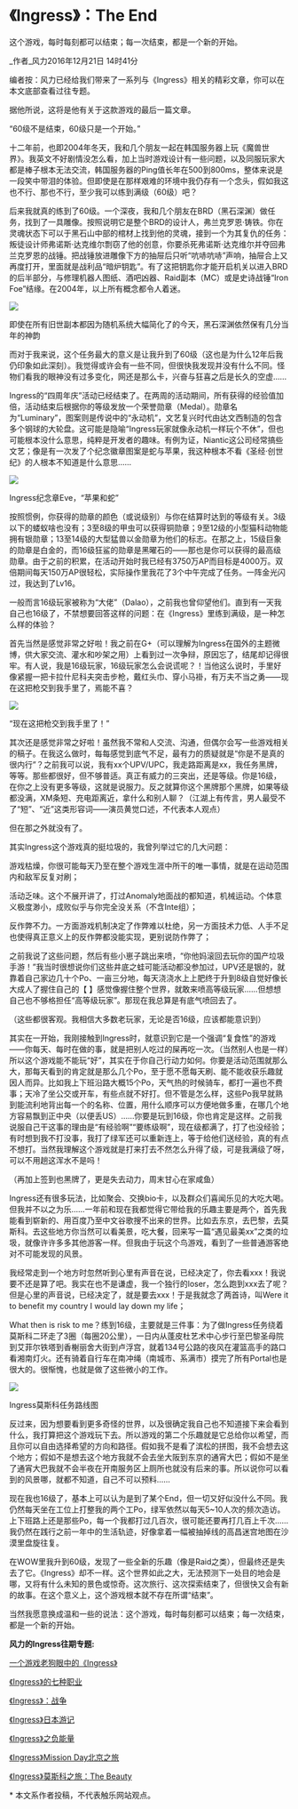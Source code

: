 # 《Ingress》：The End

这个游戏，每时每刻都可以结束；每一次结束，都是一个新的开始。

_作者_风力2016年12月21日 14时41分

编者按：风力已经给我们带来了一系列与《Ingress》相关的精彩文章，你可以在本文底部查看过往专题。

据他所说，这将是他有关于这款游戏的最后一篇文章。

“60级不是结束，60级只是一个开始。”

十二年前，也即2004年冬天，我和几个朋友一起在韩国服务器上玩《魔兽世界》。我英文不好剧情没怎么看，加上当时游戏设计有一些问题，以及同服玩家大都是棒子根本无法交流，韩国服务器的Ping值长年在500到800ms，整体来说是一段笑中带泪的体验。但即使是在那样艰难的环境中我仍存有一个念头，假如我这也不行、那也不行，至少我可以练到满级（60级）吧？

后来我就真的练到了60级。一个深夜，我和几个朋友在BRD（黑石深渊）做任务，找到了一具雕像。按照说明它是整个BRD的设计人，弗兰克罗恩·铸铁。你在灵魂状态下可以于黑石山中部的棺材上找到他的灵魂，接到一个为其复仇的任务：叛徒设计师弗诺斯·达克维尔剽窃了他的创意，你要杀死弗诺斯·达克维尔并夺回弗兰克罗恩的战锤。把战锤放进雕像下方的抽屉后只听“吭哧吭哧”声响，抽屉合上又再度打开，里面就是战利品“暗炉钥匙”。有了这把钥匙你才能开启机关以进入BRD的后半部分，与修理机器人图纸、酒吧凶器、Raid副本（MC）或是史诗战锤“Iron Foe”结缘。在2004年，以上所有概念都令人着迷。

![](http://img.chuapp.com/wp-content/Picture/2016-12-21/366585a1c54c8759.jpg?imageView2/2/w/700)

即使在所有旧世副本都因为随机系统大幅简化了的今天，黑石深渊依然保有几分当年的神韵

而对于我来说，这个任务最大的意义是让我升到了60级（这也是为什么12年后我仍印象如此深刻）。我觉得或许会有一些不同，但很快我发现并没有什么不同。怪物们看我的眼神没有过多变化，网还是那么卡，兴奋与狂喜之后是长久的空虚……

Ingress的“四周年庆”活动已经结束了。在两周的活动期间，所有获得的经验值加倍，活动结束后根据你的等级发放一个荣誉勋章（Medal）。勋章名为“Luminary”，图案则是传说中的“永动机”，文艺复兴时代由达文西制造的包含多个钢球的大轮盘。这可能是隐喻“Ingress玩家就像永动机一样玩个不休”，但也可能根本没什么意思，纯粹是开发者的趣味。有例为证，Niantic这公司经常搞些文艺；像是有一次发了个纪念徽章图案是蛇与苹果，我这种根本不看《圣经·创世纪》的人根本不知道是什么意思……

![](http://img.chuapp.com/wp-content/Picture/2016-12-21/788585a1eb36fa3f.png?imageView2/2/w/700)

Ingress纪念章Eve，“苹果和蛇”

按照惯例，你获得的勋章的颜色（或说级别）与你在结算时达到的等级有关。3级以下的蝼蚁啥也没有；3至8级的甲虫可以获得铜勋章；9至12级的小型猫科动物能拥有银勋章；13至14级的大型猛兽以金勋章为他们的标志。在那之上，15级巨象的勋章是白金的，而16级狂鲨的勋章是黑曜石的——那也是你可以获得的最高级勋章。由于之前的积累，在活动开始时我已经有3750万AP而目标是4000万。双倍期间每天150万AP很轻松，实际操作里我花了3个中午完成了任务。一阵金光闪过，我达到了Lv16。

一般而言16级玩家被称为“大佬”（Dalao），之前我也曾仰望他们。直到有一天我自己也16级了，不禁想要回答这样的问题：在《Ingress》里练到满级，是一种怎么样的体验？

首先当然是感觉非常之好啦！我之前在G+（可以理解为Ingress在国外的主题微博，供大家交流、灌水和吵架之用）上看到过一次争辩，原因忘了，结尾却记得很牢。有人说，我是16级玩家，16级玩家怎么会说谎呢？！当他这么说时，手里好像紧握一把卡拉什尼科夫突击步枪，戴红头巾、穿小马褂，有万夫不当之勇——现在这把枪交到我手里了，焉能不喜？

![](http://img.chuapp.com/wp-content/Picture/2016-12-21/298585a1fd38a73e.jpg?imageView2/2/w/700)

“现在这把枪交到我手里了！”

其次还是感觉非常之好啦！虽然我不常和人交流、沟通，但偶尔会写一些游戏相关的稿子。在我这么做时，每每感觉到底气不足，最有力的质疑就是“你是不是真的很内行”？之前我可以说，我有xx个UPV/UPC，我走路距离是xx，我任务黑牌，等等。那些都很好，但不够普适。真正有威力的三突出，还是等级。你是16级，在你之上没有更多等级，这就是说服力。反之就算你这个黑牌那个黑牌，如果等级都没满，XM条短、充电距离近，拿什么和别人聊？（江湖上有传言，男人最受不了“短”、“近”这类形容词——演员黄觉口述，不代表本人观点）

但在那之外就没有了。

其实Ingress这个游戏真的挺垃圾的，我曾列举过它的几大问题：

游戏枯燥，你很可能每天乃至在整个游戏生涯中所干的唯一事情，就是在运动范围内和敌军反复对刷；

活动乏味。这个不展开讲了，打过Anomaly地面战的都知道，机械运动。个体意义极度渺小，成败似乎与你完全没关系（不含Inte组）；

反作弊不力。一方面游戏机制决定了作弊难以杜绝，另一方面技术力低、人手不足也使得真正意义上的反作弊都没能实现，更别说防作弊了；

之前我说了这些问题，然后有些小崽子跳出来喷，“你他妈滚回去玩你的国产垃圾手游！”我当时很想说你们这些井底之蛙可能活动都没参加过，UPV还是银的，就靠着自己家边几十个Po、一亩三分地，每天浇浇水上上肥终于升到8级自觉好像长大成人了握住自己的【 】感觉像握住整个世界，就敢来喷高等级玩家……但想想自己也不够格担任“高等级玩家”。那现在我总算是有底气喷回去了。

（这些都很客观。我相信大多数老玩家，无论是否16级，应该都能意识到）

其实在一开始，我刚接触到Ingress时，就意识到它是一个强调“复食性”的游戏——你每天、每时在做的事，就是把别人吃过的屎再吃一次。（当然别人也是一样）所以这个游戏能不能玩“好”，其实在于你自己行动力如何。你要是活动范围就那么大，那每天看到的肯定就是那么几个Po，至于愿不愿每天刷、能不能收获乐趣就因人而异。比如我上下班沿路大概15个Po，天气热的时候骑车，都打一遍也不费事；天冷了坐公交或开车，有些点就不好打。但不管是怎么样，这些Po我早就熟到能流利地背出每一个的名称、位置，用什么顺序可以方便地做多重，在哪几个地方容易飘到正中央（以便丢US）……你要是玩到16级，你也肯定是这样。之前我说服自己干这事的理由是“有经验啊”“要练级啊”，现在级都满了，打了也没经验；有时想到我不打没事，我打了绿军还可以重新连上，等于给他们送经验，真的有点不想打。当然我理解这个游戏就是打来打去不然怎么升得了级，可是我满级了呀，可以不用趟这浑水不是吗！

（再加上签到也黑牌了，更是失去动力，周末甘心在家咸鱼）

Ingress还有很多玩法，比如聚会、交换bio卡，以及群众们喜闻乐见的大吃大喝。但我并不以之为乐……一年前和现在我都觉得它带给我的乐趣主要是两个，首先我能看到崭新的、用百度乃至中文谷歌搜不出来的世界。比如去东京，去巴黎，去莫斯科。去这些地方你当然可以看美景，吃大餐，回来写一篇“遇见最美xx”之类的垃圾，就像许许多多其他游客一样。但我由于玩这个鸟游戏，看到了一些普通游客绝对不可能发现的风景。

我经常走到一个地方时忽然听到心里有声音在说，已经决定了，你去看xxx！我说要不还是算了吧。我实在也不是谦虚，我一个独行的loser，怎么跑到xxx去了呢？但是心里的声音说，已经决定了，就是要去xxx！于是我就念了两首诗，叫Were it to benefit my country I would lay down my life；

What then is risk to me？练到16级，主要就是三件事：为了做Ingress任务绕着莫斯科二环走了3圈（每圈20公里），一日内从蓬皮杜艺术中心步行至巴黎圣母院到艾菲尔铁塔到香榭丽舍大街到卢浮宫，就着134号公路的夜风在灌篮高手的路口看湘南灯火。还有骑着自行车在南冲绳（南城市、系满市）摸完了所有Portal也是很大的。很惭愧，也就是做了这些微小的工作。

![](http://img.chuapp.com/wp-content/Picture/2016-12-21/585a1dc8b32c3.jpg?imageView2/2/w/700)

Ingress莫斯科任务路线图

反过来，因为想要看到更多奇怪的世界，以及很确定我自己也不知道接下来会看到什么，我打算把这个游戏玩下去。所以游戏的第二个乐趣就是它总给你以希望，而且你可以自由选择希望的方向和路径。假如我不是看了滨松的拼图，我不会想去这个地方；假如不是想去这个地方我就不会去坐大阪到东京的通宵大巴；假如不是坐了通宵大巴我就不会半夜在开南服务区上厕所也就没有后来的事。所以说你可以看到的风景哪，就都不知道，自己不可以预料……

现在我也16级了，基本上可以认为是到了某个End，但一切又好似没什么不同。我仍然每天坐在工位上打整我的两个工Po，绿军依然以每天5~10人次的频次造访。上下班路上还是那些Po，每一个我都打过几百次，很可能还要再打几百上千次……我仍然在践行之前一年中的生活轨迹，好像拿着一幅被抽掉线的高昌迷宫地图在沙漠里盘旋往复。

在WOW里我升到60级，发现了一些全新的乐趣（像是Raid之类），但最终还是失去了它。《Ingress》却不一样。这个世界如此之大，无法预测下一处目的地会是哪，又将有什么未知的景色或惊奇。这次旅行、这次探索结束了，但很快又会有新的故事。在这个意义上，这个游戏根本就不存在所谓“结束”。

当然我愿意换成温和一些的说法：这个游戏，每时每刻都可以结束；每一次结束，都是一个新的开始。

**风力的Ingress往期专题:**

[一个游戏老狗眼中的《Ingress》](http://www.chuapp.com/article/218238.html)

[《Ingress》的七种职业](http://www.chuapp.com/article/219612.html)

[《Ingress》：战争](http://www.chuapp.com/article/221451.html)

[《Ingress》日本游记](http://www.chuapp.com/article/237934.html)

[《Ingress》之负能量](http://www.chuapp.com/article/241193.html)

[《Ingress》Mission Day北京之旅](http://www.chuapp.com/article/255169.html)

[《Ingress》莫斯科之旅：The Beauty](http://www.chuapp.com/article/271789.html)

\* 本文系作者投稿，不代表触乐网站观点。